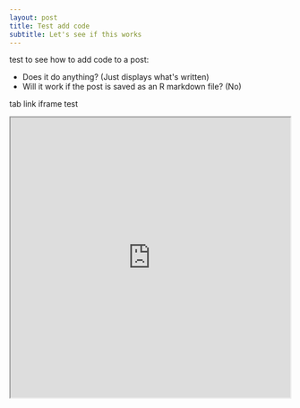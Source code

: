```yaml
---
layout: post
title: Test add code
subtitle: Let's see if this works
---
```

test to see how to add code to a post: 
  - Does it do anything? (Just displays what's written)
  - Will it work if the post is saved as an R markdown file? (No) 

tab link iframe test


<iframe src="https://public.tableau.com/views/taxanalysis/Incomedistribution?:showVizHome=no&:embed=true" width="500" height="500"></iframe>
